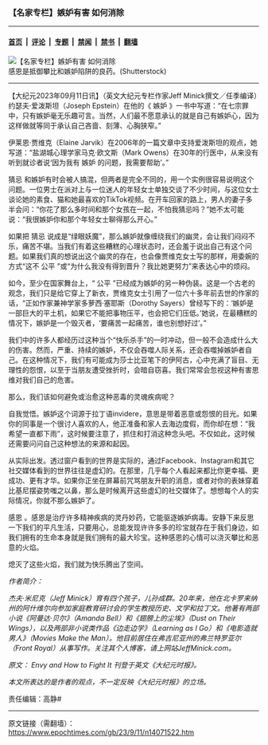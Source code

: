 ### 【名家专栏】嫉妒有害 如何消除

---

#### [首页](../../../..?n14071522) &nbsp;|&nbsp; [评论](../../../../../epoch-comment?n14071522) &nbsp;|&nbsp; [专题](../../../../../epoch-special?n14071522) &nbsp;|&nbsp; [禁闻](../../../../../epoch-news?n14071522) &nbsp;|&nbsp; [禁书](../../../../../books?n14071522) &nbsp;|&nbsp; [翻墙](https://github.com/gfw-breaker/nogfw/blob/master/README.md?n14071522)


<div><img alt="【名家专栏】嫉妒有害 如何消除" class="attachment-djy_600_400 size-djy_600_400 wp-post-image" src="https://i.epochtimes.com/assets/uploads/2023/09/id14071544-shutterstock_1106277281-600x400.jpg"/>
<div class="caption">
 感恩是抵御攀比和嫉妒陷阱的良药。(Shutterstock)
</div></div><hr/><div class="post_content" id="artbody" itemprop="articleBody">
 <!-- article content begin -->
 <p>
  【大纪元2023年09月11日讯】（英文大纪元专栏作家Jeff Minick撰文／任季编译）约瑟夫‧爱泼斯坦（Joseph Epstein）在他的《
  <ok href="https://www.epochtimes.com/gb/tag/%E5%AB%89%E5%A6%92.html">
   嫉妒
  </ok>
  》一书中写道：“在七宗罪中，只有嫉妒毫无乐趣可言。当然，人们最不愿意承认的就是自己有嫉妒心，因为这样做就等同于承认自己吝啬、刻薄、心胸狭窄。”
 </p>
 <p>
  伊莱恩‧贾维克（Elaine Jarvik）在2006年的一篇文章中支持爱泼斯坦的观点，她写道：“盐湖城心理学家马克‧欧文斯（Mark Owens）在30年的行医中，从来没有听到就诊者说‘因为我有
  <ok href="https://www.epochtimes.com/gb/tag/%E5%AB%89%E5%A6%92.html">
   嫉妒
  </ok>
  的问题，我需要帮助’。”
 </p>
 <p>
  <ok href="https://www.epochtimes.com/gb/tag/%E7%8C%9C%E5%BF%8C.html">
   猜忌
  </ok>
  和嫉妒有时会被人搞混，但两者是完全不同的，用一个实例很容易说明这个问题。一位男士在派对上与一位迷人的年轻女士单独交谈了不少时间，与这位女士谈论她的素食、猫和她最喜欢的TikTok视频。在开车回家的路上，男人的妻子多半会问：“你花了那么多时间和那个女孩在一起，不怕我猜忌吗？”她不太可能说：“我很嫉妒你和那个年轻女士聊得那么开心。”
 </p>
 <p>
  如果把
  <ok href="https://www.epochtimes.com/gb/tag/%E7%8C%9C%E5%BF%8C.html">
   猜忌
  </ok>
  说成是“绿眼妖魔”，那么嫉妒就像缠绕我们的幽灵，会让我们闷闷不乐，痛苦不堪。当我们有着这些糟糕的心理状态时，还会羞于说出自己有这个问题。如果我们真的想说出这个幽灵的存在，也会像贾维克女士写的那样，用委婉的方式“这不
  <ok href="https://www.epochtimes.com/gb/tag/%E5%85%AC%E5%B9%B3.html">
   公平
  </ok>
  ”或“为什么我没有得到晋升？我比她更努力”来表达心中的烦闷。
 </p>
 <p>
  如今，至少在国家舞台上，“
  <ok href="https://www.epochtimes.com/gb/tag/%E5%85%AC%E5%B9%B3.html">
   公平
  </ok>
  ”已经成为嫉妒的另一种伪装。这是一个古老的观念，我们只是给它穿上了新衣，贾维克女士引用了一位六十多年前去世的作家的话，“正如作家兼神学家多萝西‧塞耶斯（Dorothy Sayers）曾经写下的：‘嫉妒是一部巨大的平土机，如果它不能把事物压平，也会把它们压低。’她说，在最糟糕的情况下，嫉妒是一个毁灭者，‘要痛苦一起痛苦，谁也别想好过’。”
 </p>
 <p>
  我们中的许多人都经历过这种当个“快乐杀手”的一时冲动，但一般不会造成什么大的伤害。然而，严重、持续的嫉妒，不仅会吞噬人际关系，还会吞噬掉嫉妒者自己。在这种情况下，我们有可能成为莎士比亚笔下的伊阿古，心中充满了盲目、无理性的怨恨，以至于当朋友遭受挫折时，会暗自窃喜。我们常常会忽视这种有害思维对我们自己的危害。
 </p>
 <p>
  那么，我们该如何避免或治愈这种恶毒的灵魂疾病呢？
 </p>
 <p>
  自我觉悟。嫉妒这个词源于拉丁语invidere，意思是带着恶意或怨恨的目光。如果你的同事是一个很讨人喜欢的人，他正准备和家人去海边度假，而你却在想：“我希望一直都下雨”，这时候要注意了，抓住和打消这种念头吧。不仅如此，这时候还需要问问自己这种想法的来源和起因。
 </p>
 <p>
  从实际出发。透过窗户看到的世界是实际的，通过Facebook、Instagram和其它社交媒体看到的世界往往是虚幻的。在那里，几乎每个人看起来都比你更幸福、更成功、更有才华。如果你正坐在屏幕前咒骂朋友升职的消息，或者对你的表妹穿着比基尼摆姿势嗤之以鼻，那么是时候离开这些虚幻的社交媒体了。想想每个人的实际情况，你就不那么嫉妒了。
 </p>
 <p>
  <ok href="https://www.epochtimes.com/gb/tag/%E6%84%9F%E6%81%A9.html">
   感恩
  </ok>
  。感恩是治疗许多精神疾病的灵丹妙药，它能驱逐嫉妒病毒。安静下来反思一下我们的平凡生活，只要用心，总能发现许许多多的珍宝就存在于我们身边，如我们拥有的生命本身就是我们拥有的最大珍宝。这种感恩的心情可以浇灭攀比和恶意的火焰。
 </p>
 <p>
  熄灭了这些火焰，我们就为快乐腾出了空间。
 </p>
 <p>
  <em>
   作者简介：
  </em>
 </p>
 <p>
  <em>
   杰夫‧米尼克（Jeff Minick）育有四个孩子，儿孙成群。20年来，他在北卡罗来纳州的阿什维尔向参加家庭教育研讨会的学生教授历史、文学和拉丁文。他著有两部小说《阿曼达‧贝尔》（Amanda Bell）和《翅膀上的尘埃》（Dust on Their Wings），以及两部非小说类作品《边走边学》（Learning as I Go）和《电影造就男人》（Movies Make the Man）。他目前居住在弗吉尼亚州的弗兰特罗亚尔（Front Royal）从事写作。关注其个人博客，请上网站JeffMinick.com。
  </em>
 </p>
 <p>
  <em>
   原文：
   <ok href="https://www.theepochtimes.com/opinion/envy-and-how-to-fight-it-5481837" rel="noopener noreferrer" target="_blank">
    Envy and How to Fight It
   </ok>
   刊登于英文《大纪元时报》。
  </em>
 </p>
 <p>
  <em>
   本文所表达的是作者的观点，不一定反映《大纪元时报》的立场。
  </em>
 </p>
 <p>
  责任编辑：高静#
 </p>
 <!-- article content end -->
 <div id="below_article_ad">
 </div>
</div>


---

原文链接（需翻墙）：https://www.epochtimes.com/gb/23/9/11/n14071522.htm